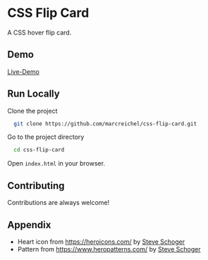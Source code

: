 # CSS Flip Card

A CSS hover flip card.


## Demo

[Live-Demo](https://marcreichel.github.io/css-flip-card/)


## Run Locally

Clone the project

```bash
  git clone https://github.com/marcreichel/css-flip-card.git
```

Go to the project directory

```bash
  cd css-flip-card
```

Open `index.html` in your browser.


## Contributing

Contributions are always welcome!


## Appendix

- Heart icon from https://heroicons.com/ by [Steve Schoger](https://twitter.com/steveschoger)
- Pattern from https://www.heropatterns.com/ by [Steve Schoger](https://twitter.com/steveschoger)
